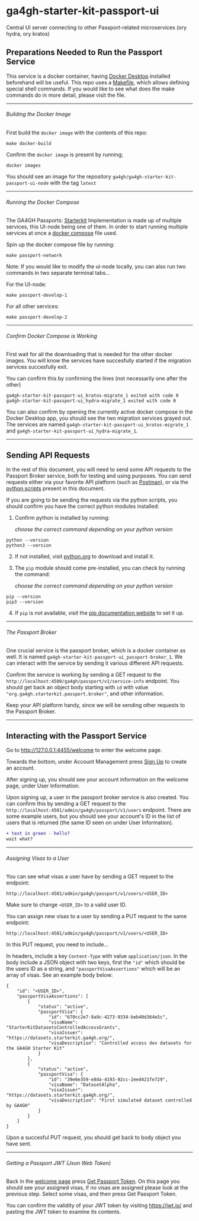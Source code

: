 # ga4gh-starter-kit-passport-ui
Central UI server connecting to other Passport-related microservices (ory hydra, ory kratos)

## Preparations Needed to Run the Passport Service
This service is a docker container, having [Docker Desktop](https://docs.docker.com/desktop/) installed beforehand will be useful. This repo uses a [Makefile](./Makefile), which allows defining special shell commands. If you would like to see what does the make commands do in more detail, please visit the file.

***
###### Building the Docker Image
First build the `docker image` with the contents of this repo:
```
make docker-build
```

Confirm the `docker image` is present by running;
```
docker images
```
You should see an image for the repository `ga4gh/ga4gh-starter-kit-passport-ui-node` with the tag `latest`

***
###### Running the Docker Compose
The GA4GH Passports: [Starterkit]("https://starterkit.ga4gh.org/") Implementation is made up of multiple services, this UI-node being one of them. In order to start running multiple services at once a [docker compose](./passport-develop.yml) file used.

Spin up the docker compose file by running:
```
make passport-network
```

Note: If you would like to modify the ui-node locally, you can also run two commands in two separate terminal tabs...

For the UI-node:
```
make passport-develop-1
```

For all other services:
```
make passport-develop-2
```

***
###### Confirm Docker Compose is Working
First wait for all the downloading that is needed for the other docker images. You will know the services have succesfully started if the
migration services succesfully exit.

You can confirm this by confirming the lines (not necessarily one after the other)
```
ga4gh-starter-kit-passport-ui_kratos-migrate_1 exited with code 0
ga4gh-starter-kit-passport-ui_hydra-migrate_1 exited with code 0
```

You can also confirm by opening the currently active docker compose in the Docker Desktop app, you should see the two migration services
grayed out. The services are named `ga4gh-starter-kit-passport-ui_kratos-migrate_1` and `ga4gh-starter-kit-passport-ui_hydra-migrate_1`.

***
## Sending API Requests
In the rest of this document, you will need to send some API requests to the Passport Broker service, both for testing and using purposes. You
can send requests either via your favorite API platform (such as [Postman](https://www.postman.com/)), or via the [python scripts](./utils) present in this document.

If you are going to be sending the requests via the python scripts, you should confirm you have the correct python modules installed:
1. Confirm python is installed by running:

    *choose the correct command depending on your python version*
```
python --version
python3 --version
```
2. If not installed, visit [python.org](https://www.python.org/downloads/) to download and install it.
3. The `pip` module should come pre-installed, you can check by running the command:

    *choose the correct command depending on your python version*
```
pip --version
pip3 --version
```
4. If `pip` is not available, visit the [pip documentation website](https://pip.pypa.io/en/stable/installation/) to set it up.

***
###### The Passport Broker
One crucial service is the passport broker, which is a docker container as well. It is named `ga4gh-starter-kit-passport-ui_passport-broker_1`.
We can interact with the service by sending it various different API requests.

Confirm the service is working by sending a GET request to the `http://localhost:4500/ga4gh/passport/v1/service-info` endpoint. You should get
back an object body starting with `id` with value `"org.ga4gh.starterkit.passport.broker"`, and other information.

Keep your API platform handy, since we will be sending other requests to the Passport Broker.

***
## Interacting with the Passport Service
Go to http://127.0.0.1:4455/welcome to enter the welcome page.

Towards the bottom, under Account Management press [Sign Up](http://127.0.0.1:4455/registration) to create an account.

After signing up, you should see your account information on the welcome page, under User Information.

Upon signing up, a user in the passport broker service is also created. You can confirm this by sending a GET request to the `http://localhost:4501/admin/ga4gh/passport/v1/users` endpoint. There are some example users, but you should see your account's ID in the list of users that is returned (the same ID seen on under User Information).

```diff
+ text in green - hello?
wait what?
```

***
###### Assigning Visas to a User

You can see what visas a user have by sending a GET request to the endpoint:
```
http://localhost:4501/admin/ga4gh/passport/v1/users/<USER_ID>
```
Make sure to change `<USER_ID>` to a valid user ID.

You can assign new visas to a user by sending a PUT request to the same endpoint:
```
http://localhost:4501/admin/ga4gh/passport/v1/users/<USER_ID>
```
In this PUT request, you need to include...

In headers, include a key `Content-Type` with value `application/json`. 
In the body include a JSON object with two keys, first the `"id"` which should be the users ID as a string, and `"passportVisaAssertions"` which will be an array of visas. See an example body below:
```
{
    "id": "<USER_ID>",
    "passportVisaAssertions": [
        {
            "status": "active",
            "passportVisa": {
                "id": "670cc2e7-9a9c-4273-9334-beb40d364e5c",
                "visaName": "StarterKitDatasetsControlledAccessGrants",
                "visaIssuer": "https://datasets.starterkit.ga4gh.org/",
                "visaDescription": "Controlled access dev datasets for the GA4GH Starter Kit"
            }
        },
        {
            "status": "active",
            "passportVisa": {
                "id": "39e6e359-e8da-4193-92cc-2eed421fe729",
                "visaName": "DatasetAlpha",
                "visaIssuer": "https://datasets.starterkit.ga4gh.org/",
                "visaDescription": "First simulated dataset controlled by GA4GH"
            }
        }
    ]
}
```
Upon a succesful PUT request, you should get back to body object you have sent.

***
###### Getting a Passport JWT (Json Web Token)

Back in the [welcome page](http://127.0.0.1:4455/welcome) press [Get Passport Token](http://127.0.0.1:4455/passport). On this page you should see your assigned visas, if no visas are assigned please look at the previous step. Select some visas, and then press Get Passport Token.

You can confirm the validity of your JWT token by visiting https://jwt.io/ and pasting the JWT token to examine its contents.